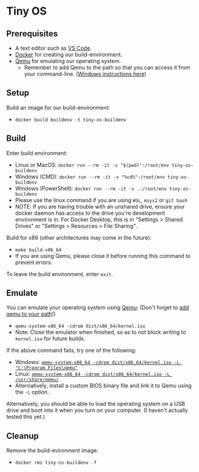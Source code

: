 # Tiny OS

## Prerequisites

 - A text editor such as [VS Code](https://code.visualstudio.com/).
 - [Docker](https://www.docker.com/) for creating our build-environment.
 - [Qemu](https://www.qemu.org/) for emulating our operating system.
   - Remember to add Qemu to the path so that you can access it from your command-line. ([Windows instructions here](https://dev.to/whaleshark271/using-qemu-on-windows-10-home-edition-4062))

## Setup

Build an image for our build-environment:
 - `docker build buildenv -t tiny-os-buildenv`

## Build

Enter build environment:
 - Linux or MacOS: `docker run --rm -it -v "$(pwd)":/root/env tiny-os-buildenv`
 - Windows (CMD): `docker run --rm -it -v "%cd%":/root/env tiny-os-buildenv`
 - Windows (PowerShell): `docker run --rm -it -v .:/root/env tiny-os-buildenv`
 - Please use the linux command if you are using `WSL`, `msys2` or `git bash`
 - NOTE: If you are having trouble with an unshared drive, ensure your docker daemon has access to the drive you're development environment is in. For Docker Desktop, this is in "Settings > Shared Drives" or "Settings > Resources > File Sharing".

Build for x86 (other architectures may come in the future):
 - `make build-x86_64`
 - If you are using Qemu, please close it before running this command to prevent errors.

To leave the build environment, enter `exit`.

## Emulate

You can emulate your operating system using [Qemu](https://www.qemu.org/): (Don't forget to [add qemu to your path](https://dev.to/whaleshark271/using-qemu-on-windows-10-home-edition-4062#:~:text=2.-,Add%20Qemu%20path%20to%20environment%20variables%20settings,-Copy%20the%20Qemu)!)

 - `qemu-system-x86_64 -cdrom dist/x86_64/kernel.iso`
 - Note: Close the emulator when finished, so as to not block writing to `kernel.iso` for future builds.

If the above command fails, try one of the following:
 - Windows: [`qemu-system-x86_64 -cdrom dist/x86_64/kernel.iso -L "C:\Program Files\qemu"`](https://stackoverflow.com/questions/66266448/qemu-could-not-load-pc-bios-bios-256k-bin)
 - Linux: [`qemu-system-x86_64 -cdrom dist/x86_64/kernel.iso -L /usr/share/qemu/`](https://unix.stackexchange.com/questions/134893/cannot-start-kvm-vm-because-missing-bios)
 - Alternatively, install a custom BIOS binary file and link it to Qemu using the `-L` option.

Alternatively, you should be able to load the operating system on a USB drive and boot into it when you turn on your computer. (I haven't actually tested this yet.)

## Cleanup

Remove the build-evironment image:
 - `docker rmi tiny-os-buildenv -f`
